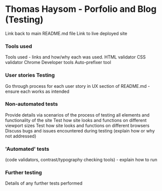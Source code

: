 # Thomas Haysom - Porfolio and Blog (Testing)

Link back to main README.md file
Link to live deployed site

### Tools used

Tools used - links and how/why each was used.
HTML validator
CSS validator
Chrome Developer tools
Auto-prefixer tool


### User stories Testing

Go through process for each user story in UX section of README.md - ensure each works as intended 

### Non-automated tests

Provide details via scenarios of the process of testing all elements and functionality of the site
Test how site looks and functions on different viewport sizes
Test how site looks and functions on different browsers
Discuss bugs and issues encountered during testing (explain how or why not addressed)

### 'Automated' tests 

(code validators, contrast/typography checking tools) - explain how to run

### Further testing

Details of any further tests performed

